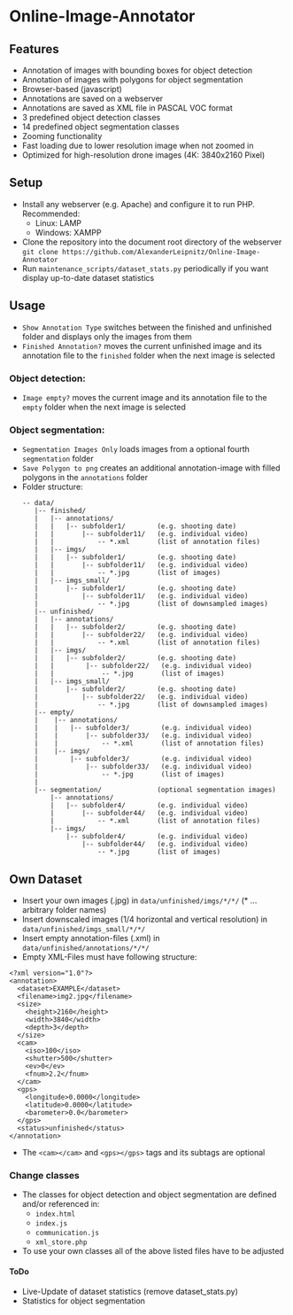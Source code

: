 # Online-Image-Annotator
## Features
- Annotation of images with bounding boxes for object detection 
- Annotation of images with polygons for object segmentation
- Browser-based (javascript)
- Annotations are saved on a webserver
- Annotations are saved as XML file in PASCAL VOC format
- 3 predefined object detection classes
- 14 predefined object segmentation classes
- Zooming functionality
- Fast loading due to lower resolution image when not zoomed in
- Optimized for high-resolution drone images (4K: 3840x2160 Pixel)
 
## Setup
- Install any webserver (e.g. Apache) and configure it to run PHP. Recommended:
  - Linux: LAMP
  - Windows: XAMPP
- Clone the repository into the document root directory of the webserver 
  `git clone https://github.com/AlexanderLeipnitz/Online-Image-Annotator`
- Run `maintenance_scripts/dataset_stats.py` periodically if you want display up-to-date dataset statistics
## Usage
- `Show Annotation Type` switches between the finished and unfinished folder and displays only the images from them
- `Finished Annotation?` moves the current unfinished image and its annotation file to the `finished` folder when the next image is selected
### Object detection:
- `Image empty?` moves the current image and its annotation file to the `empty` folder when the next image is selected
### Object segmentation:
- `Segmentation Images Only` loads images from a optional fourth `segmentation` folder
- `Save Polygon to png` creates an additional annotation-image with filled polygons in the `annotations` folder
- Folder structure: 
  ```
  -- data/
     |-- finished/
     |   |-- annotations/
     |   |   |-- subfolder1/        (e.g. shooting date)
     |   |       |-- subfolder11/   (e.g. individual video)
     |   |           -- *.xml       (list of annotation files)
     |   |-- imgs/
     |   |   |-- subfolder1/        (e.g. shooting date)
     |   |       |-- subfolder11/   (e.g. individual video)
     |   |           -- *.jpg       (list of images)
     |   |-- imgs_small/
     |       |-- subfolder1/        (e.g. shooting date)
     |           |-- subfolder11/   (e.g. individual video)
     |               -- *.jpg       (list of downsampled images)
     |-- unfinished/
     |   |-- annotations/
     |   |   |-- subfolder2/        (e.g. shooting date)
     |   |       |-- subfolder22/   (e.g. individual video)
     |   |           -- *.xml       (list of annotation files)
     |   |-- imgs/
     |   |   |-- subfolder2/        (e.g. shooting date)
     |   |        |-- subfolder22/   (e.g. individual video)
     |   |            -- *.jpg       (list of images)
     |   |-- imgs_small/
     |       |-- subfolder2/        (e.g. shooting date)
     |           |-- subfolder22/   (e.g. individual video)
     |               -- *.jpg       (list of downsampled images) 
     |-- empty/
     |    |-- annotations/
     |    |   |-- subfolder3/        (e.g. individual video)
     |    |       |-- subfolder33/   (e.g. individual video)
     |    |           -- *.xml       (list of annotation files)
     |    |-- imgs/
     |        |-- subfolder3/        (e.g. individual video)
     |            |-- subfolder33/   (e.g. individual video)
     |                -- *.jpg       (list of images)
     |
     |-- segmentation/              (optional segmentation images)
         |-- annotations/
         |   |-- subfolder4/        (e.g. individual video)
         |       |-- subfolder44/   (e.g. individual video)
         |           -- *.xml       (list of annotation files)
         |-- imgs/
             |-- subfolder4/        (e.g. individual video)
                 |-- subfolder44/   (e.g. individual video)
                     -- *.jpg       (list of images)
  ```
## Own Dataset
- Insert your own images (.jpg) in `data/unfinished/imgs/*/*/` (* ... arbitrary folder names)
- Insert downscaled images (1/4 horizontal and vertical resolution) in `data/unfinished/imgs_small/*/*/`
- Insert empty annotation-files (.xml) in `data/unfinished/annotations/*/*/` 
- Empty XML-Files must have following structure: 
```
<?xml version="1.0"?>
<annotation>
  <dataset>EXAMPLE</dataset>
  <filename>img2.jpg</filename>
  <size>
    <height>2160</height>
    <width>3840</width>
    <depth>3</depth>
  </size>
  <cam>
    <iso>100</iso>
    <shutter>500</shutter>
    <ev>0</ev>
    <fnum>2.2</fnum>
  </cam>
  <gps>
    <longitude>0.0000</longitude>
    <latitude>0.0000</latitude>
    <barometer>0.0</barometer>
  </gps>
  <status>unfinished</status>
</annotation>
```
- The `<cam></cam>` and `<gps></gps>` tags and its subtags are optional

### Change classes
- The classes for object detection and object segmentation are defined and/or referenced in:
  - `index.html`
  - `index.js`
  - `communication.js`
  - `xml_store.php`
- To use your own classes all of the above listed files have to be adjusted
#### ToDo
- Live-Update of dataset statistics (remove dataset_stats.py)
- Statistics for object segmentation
